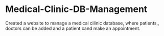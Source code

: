 # Medical-Clinic-DB-Management
Created a website to manage a medical cilinic database, where patients,, doctors can be added and a patient cand make an appointment.
